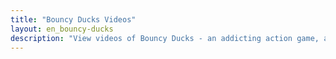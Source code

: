 ```yaml
---
title: "Bouncy Ducks Videos"
layout: en_bouncy-ducks
description: "View videos of Bouncy Ducks - an addicting action game, available for free for Android (Google Play), Windows (Microsoft Store) and Tizen."
---
```

<amp-carousel width="600" height="357" layout="responsive" type="slides">
    <amp-youtube height="357" layout="fixed-height" data-videoid="OXBlM4lW8iE"></amp-youtube>
    <amp-youtube height="357" layout="fixed-height" data-videoid="hpvd60yVDJQ"></amp-youtube>
</amp-carousel>